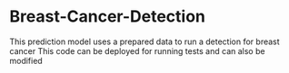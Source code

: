 # Breast-Cancer-Detection
This prediction model uses a prepared data to run a detection for breast cancer
This code can be deployed for running tests and can also be modified
